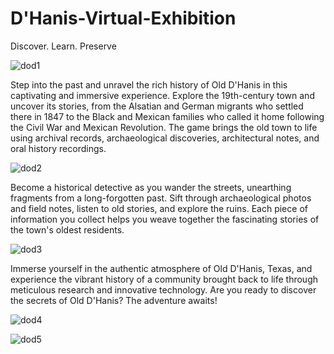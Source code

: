 # D'Hanis-Virtual-Exhibition

Discover. Learn. Preserve

![dod1](https://github.com/user-attachments/assets/fd709ef3-dab9-4dbb-bfb8-e498f058f928)

Step into the past and unravel the rich history of Old D'Hanis in this captivating and immersive experience. Explore the 19th-century town and uncover its stories, from the Alsatian and German migrants who settled there in 1847 to the Black and Mexican families who called it home following the Civil War and Mexican Revolution. The game brings the old town to life using archival records, archaeological discoveries, architectural notes, and oral history recordings.

![dod2](https://github.com/user-attachments/assets/722abc46-b9fa-4476-a76a-7614b0c7efdf)


Become a historical detective as you wander the streets, unearthing fragments from a long-forgotten past. Sift through archaeological photos and field notes, listen to old stories, and explore the ruins. Each piece of information you collect helps you weave together the fascinating stories of the town's oldest residents.

![dod3](https://github.com/user-attachments/assets/fa7ca22c-f8db-4db3-bc07-c89449ef68b4)


Immerse yourself in the authentic atmosphere of Old D'Hanis, Texas, and experience the vibrant history of a community brought back to life through meticulous research and innovative technology. Are you ready to discover the secrets of Old D'Hanis? The adventure awaits!

![dod4](https://github.com/user-attachments/assets/0e99b8aa-113b-4c02-93fa-c697a52afc3d)

![dod5](https://github.com/user-attachments/assets/1e031c15-4271-4c2a-a780-c76bd02cf610)
